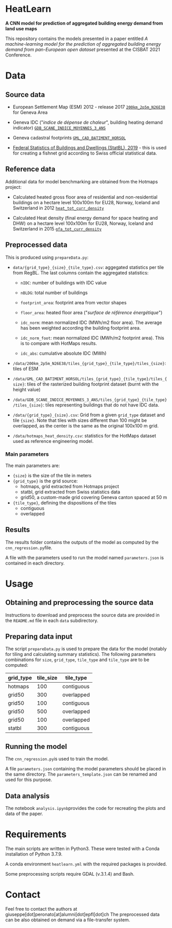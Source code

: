 # HeatLearn

**A CNN model for prediction of aggregated building energy demand from land use maps**

This repository contains the models presented in a paper entitled *A machine-learning model for the prediction of aggregated building energy demand from pan-European open dataset* presented at the CISBAT 2021 Conference.

# Data

## Source data

- European Settlement Map (ESM) 2012 - release 2017 [`200km_2p5m_N26E38`](https://land.copernicus.eu/pan-european/GHSL/european-settlement-map/esm-2012-release-2017-urban-green) for Geneva Area

- Geneva IDC ("*indice de dépense de chaleur*", building heating demand indicator) [`GDB_SCANE_INDICE_MOYENNES_3_ANS`](https://ge.ch/sitg/fiche/2177 )

- Geneva cadastral footprints [`GML_CAD_BATIMENT_HORSOL`](https://ge.ch/sitg/fiche/9810 )

- [Federal Statistics of Buildings and Dwellings (StatBL), 2019](https://www.bfs.admin.ch/bfs/fr/home/services/geostat/geodonnees-statistique-federale/batiments-logements-menages-personnes/batiments-logements-des-2010.assetdetail.14716197.html) - this is used for creating a fishnet grid according to Swiss official statistical data.


## Reference data

Additional data for model benchmarking are obtained from the Hotmaps project:

- Calculated heated gross floor area of residential and non-residential buildings on a hectare level 100x100m for EU28, Norway, Iceland and Switzerland in 2012 [`heat_tot_curr_density`](https://gitlab.com/hotmaps/heat/heat_tot_curr_density)

- Calculated Heat density (final energy demand for space heating and DHW) on a hectare level 100x100m for EU28, Norway, Iceland and Switzerland in 2015 [`gfa_tot_curr_density`](https://gitlab.com/hotmaps/gfa_tot_curr_density)


## Preprocessed data

This is produced using `prepareData.py`:

- `data/{grid_type}_{size}_{tile_type}.csv`: aggegated statistics per tile from RegBL. The last  columns contain the aggregated statistics:

    - `nIDC`: number of buildings with IDC value

    - `nBLDG`: total number of buildings

    - `footprint_area`: footprint area from vector shapes

    - `floor_area`: heated floor area ("*surface de référence énergétique*")

    - `idc_norm`: mean normalized IDC (MWh/m2 floor area). The average has been weighted according the building footprint area.

    - `idc_norm_foot`: mean normalized IDC (MWh/m2 footprint area). This is to compare with HotMaps results.

    - `idc_abs`: cumulative absolute IDC (MWh)

- `/data/200km_2p5m_N26E38/tiles_{grid_type}_{tile_type}/tiles_{size}`: tiles of ESM

- `/data/GML_CAD_BATIMENT_HORSOL/tiles_{grid_type}_{tile_type}/tiles_{size}`: tiles of the rasterized building footprint dataset (burnt with the height value)

- `/data/GDB_SCANE_INDICE_MOYENNES_3_ANS/tiles_{grid_type}_{tile_type}/tiles_{size}`: tiles representing buildings that do not have IDC data.

- `/data/{grid_type}_{size}.csv`: Grid from a given `grid_type` dataset and tile `{size}`. Note that tiles with sizes different than 100 might be overlapped, as the center is the same as the original 100x100 m grid.

- `/data/hotmaps_heat_density.csv`: statistics for the HotMaps dataset used as reference engineering model.


### Main parameters

The main parameters are:
- `{size}` is the size of the tile in meters
- `{grid_type}` is the grid source:
    - hotmaps, grid extracted from Hotmaps project
    - statbl, grid extracted from Swiss statistics data
    - grid50, a custom-made grid covering Geneva canton spaced at 50 m
- `{tile_type}`, defining the dispositions of the tiles
    - contiguous
    - overlapped


## Results

The results folder contains the outputs of the model as computed by the `cnn_regression.py`file.

A file with the parameters used to run the model named `parameters.json` is contained in each directory.

# Usage

## Obtaining and preprocessing the source data 

Instructions to download and preprocess the source data are provided in the `README.md` file in each `data` subdirectory.

## Preparing data input

The script `prepareData.py` is  used to prepare the data for the model (notably for tiling and calculating summary statistics).
The following parameters combinations for `size`, `grid_type`, `tile_type` and `tile_type` are to be computed:

| grid_type | tile_size | tile_type  |
|-----------|-----------|------------|
| hotmaps   | 100       | contiguous |
| grid50    | 300       | overlapped |
| grid50    | 100       | contiguous |
| grid50    | 500       | overlapped |
| grid50    | 100       | overlapped |
| statbl    | 300       | contiguous |

## Running the model

The `cnn_regression.py`is used to train the model.

A file `parameters.json` containing the model parameters should be placed in the same directory. The `parameters_template.json` can be renamed and used for this purpose.

## Data analysis

The notebook `analysis.ipynb`provides the code for recreating the plots and data of the paper.

# Requirements

The main scripts are written in Python3. These were tested with a Conda installation of Python 3.7.9.

A conda environment `heatlearn.yml` with the required packages is provided.

Some preprocessing scripts require GDAL (v.3.1.4) and Bash.


# Contact

Feel free to contact the authors at giuseppe[dot]peronato[at]alumni[dot]epfl[dot]ch
The preprocessed data can be also obtained on demand via a file-transfer system.